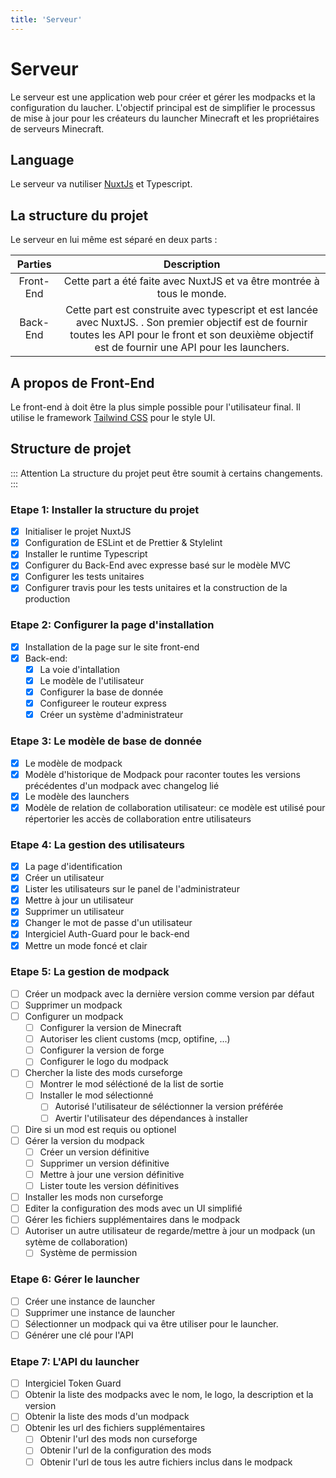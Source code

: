 ```yaml
---
title: 'Serveur'
---
```


# Serveur

Le serveur est une application web pour créer et gérer les modpacks et la configuration du laucher. L'objectif principal est de simplifier le processus de mise à jour pour les créateurs du launcher Minecraft et les propriétaires de serveurs Minecraft.

## Language

Le serveur va nutiliser [NuxtJs](https://nuxtjs.org) et Typescript.

## La structure du projet

Le serveur en lui même est séparé en deux parts :

|   Parties    |                                                                             Description                                                                              |
| :-------: | :------------------------------------------------------------------------------------------------------------------------------------------------------------------: |
| Front-End |                                                Cette part a été faite avec NuxtJS et va être montrée à tous le monde.                                                 |
| Back-End  | Cette part est construite avec typescript et est lancée avec NuxtJS. . Son premier objectif est de fournir toutes les API pour le front et son deuxième objectif est de fournir une API pour les launchers. |


## A propos de Front-End

Le front-end à doit être la plus simple possible pour l'utilisateur final. Il utilise le framework [Tailwind CSS](https://tailwindcss.com) pour le style UI.


## Structure de projet

::: Attention
La structure du projet peut être soumit à certains changements.
:::

### Etape 1: Installer la structure du projet
- [x] Initialiser le projet NuxtJS
- [x] Configuration de ESLint et de Prettier & Stylelint
- [x] Installer le runtime Typescript
- [x] Configurer du Back-End avec expresse basé sur le modèle MVC
- [x] Configurer les tests unitaires
- [x] Configurer travis pour les tests unitaires et la construction de la production

### Etape 2: Configurer la page d'installation
- [x] Installation de la page sur le site front-end
- [x] Back-end:
  - [x] La voie d'intallation
  - [x] Le modèle de l'utilisateur
  - [x] Configurer la base de donnée
  - [x] Configureer le routeur express
  - [x] Créer un système d'administrateur

### Etape 3: Le modèle de base de donnée
- [x] Le modèle de modpack
- [x] Modèle d'historique de Modpack pour raconter toutes les versions précédentes d'un modpack avec changelog lié
- [x] Le modèle des launchers
- [x] Modèle de relation de collaboration utilisateur: ce modèle est utilisé pour répertorier les accès de collaboration entre utilisateurs

### Etape 4: La gestion des utilisateurs
- [x] La page d'identification
- [x] Créer un utilisateur
- [x] Lister les utilisateurs sur le panel de l'administrateur
- [x] Mettre à jour un utilisateur
- [x] Supprimer un utilisateur
- [x] Changer le mot de passe d'un utilisateur
- [x] Intergiciel Auth-Guard pour le back-end
- [x] Mettre un mode foncé et clair

### Etape 5: La gestion de modpack
- [ ] Créer un modpack avec la dernière version comme version par défaut
- [ ] Supprimer un modpack
- [ ] Configurer un modpack
  - [ ] Configurer la version de Minecraft
  - [ ] Autoriser les client customs (mcp, optifine, ...)
  - [ ] Configurer la version de forge
  - [ ] Configurer le logo du modpack
- [ ] Chercher la  liste des mods curseforge
  - [ ] Montrer le mod séléctioné de la list de sortie
  - [ ] Installer le mod sélectionné
    - [ ] Autorisé l'utilisateur de séléctionner la version préférée
    - [ ] Avertir l'utilisateur des dépendances à installer
- [ ] Dire si un mod est requis ou optionel
- [ ] Gérer la version du modpack
  - [ ] Créer un version définitive
  - [ ] Supprimer un version définitive
  - [ ] Mettre à jour une version définitive
  - [ ] Lister toute les version définitives
- [ ] Installer les mods non curseforge
- [ ] Editer la configuration des mods avec un UI simplifié
- [ ] Gérer les fichiers supplémentaires dans le modpack
- [ ] Autoriser un autre utilisateur de regarde/mettre à jour un modpack (un sytème de collaboration)
  - [ ] Système de permission

### Etape 6: Gérer le  launcher
- [ ] Créer une instance de launcher
- [ ] Supprimer une instance de launcher
- [ ] Sélectionner un modpack qui va être utiliser pour le launcher.
- [ ] Générer une clé pour l'API

### Etape 7: L'API du launcher
- [ ] Intergiciel Token Guard
- [ ] Obtenir la liste des modpacks avec le nom, le logo, la description et la version
- [ ] Obtenir la liste des mods d'un modpack
- [ ] Obtenir les url des fichiers supplémentaires
  - [ ] Obtenir l'url des mods non curseforge
  - [ ] Obtenir l'url de la configuration des mods
  - [ ] Obtenir l'url de tous les autre fichiers inclus dans le modpack
